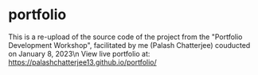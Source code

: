 # portfolio
This is a re-upload of the source code of the project from the "Portfolio Development Workshop", facilitated by me (Palash Chatterjee) couducted on January 8, 2023\n
View live portfolio at: https://palashchatterjee13.github.io/portfolio/
